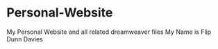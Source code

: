 # Personal-Website
My Personal Website and all related dreamweaver files 
My Name is Flip Dunn Davies
